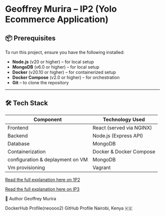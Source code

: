 # Geoffrey Murira – IP2 (Yolo Ecommerce Application)

## 📦 Prerequisites

To run this project, ensure you have the following installed:

- **Node.js** (v20 or higher) – for local setup
- **MongoDB** (v6.0 or higher) – for local setup
- **Docker** (v20.10 or higher) – for containerized setup
- **Docker Compose** (v2.0 or higher) – for orchestration
- **Git** – to clone the repository

---

## 🛠️ Tech Stack

| Component     | Technology Used         |
|--------------|--------------------------|
| Frontend      | React (served via NGINX) |
| Backend       | Node.js (Express API)    |
| Database      | MongoDB                  |
| Containerization | Docker & Docker Compose |
| configuration &   deplayment on VM | MongoDB                  |
| Vm provisioning | Vagrant                |



[Read the full explanation here on 1P2](explanation.md)

[Read the full explanation here on IP3](explanationip3.md)



👤 Author
Geoffrey Murira

DockerHub Profile(neoooo2)
GitHub Profile
Nairobi, Kenya 🇰🇪
